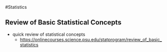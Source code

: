#Statistics
## Review of Basic Statistical Concepts
  * quick review of statistical concepts
    * https://onlinecourses.science.psu.edu/statprogram/review_of_basic_statistics
